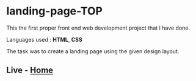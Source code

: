 # landing-page-TOP

This the first proper front end web development project that I have done.

Languages used : **HTML**, **CSS**

The task was to create a landing page using the given design layout.

## Live - [Home](https://rvarad.github.io/landing-page-TOP/)